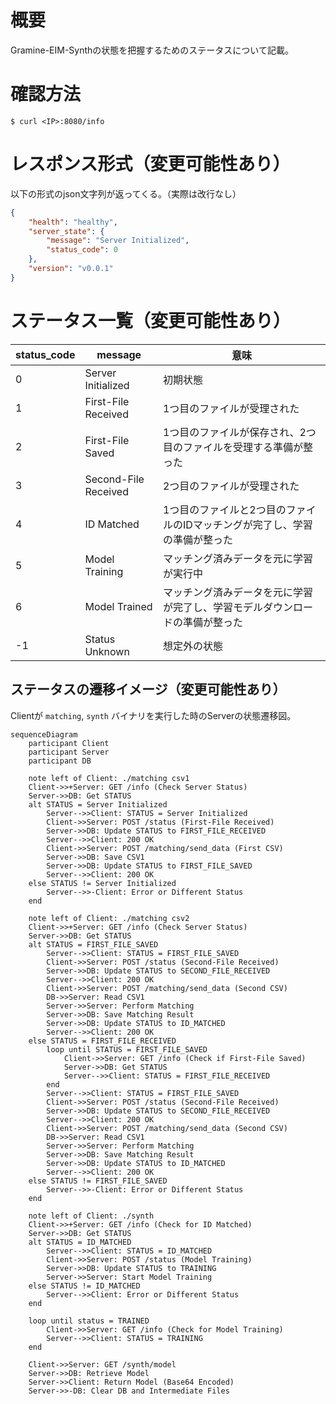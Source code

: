 # 概要

Gramine-EIM-Synthの状態を把握するためのステータスについて記載。

# 確認方法
```
$ curl <IP>:8080/info
```

# レスポンス形式（変更可能性あり）
以下の形式のjson文字列が返ってくる。（実際は改行なし）
```json
{
	"health": "healthy",
	"server_state": {
        "message": "Server Initialized",
        "status_code": 0
	},
	"version": "v0.0.1"
}
```

# ステータス一覧（変更可能性あり）

| status_code | message | 意味 |
| ---- | ---- | ---- |
| 0 | Server Initialized | 初期状態 |
| 1 | First-File Received | 1つ目のファイルが受理された |
| 2 | First-File Saved | 1つ目のファイルが保存され、2つ目のファイルを受理する準備が整った |
| 3 | Second-File Received | 2つ目のファイルが受理された |
| 4 | ID Matched | 1つ目のファイルと2つ目のファイルのIDマッチングが完了し、学習の準備が整った |
| 5 | Model Training | マッチング済みデータを元に学習が実行中 |
| 6 | Model Trained | マッチング済みデータを元に学習が完了し、学習モデルダウンロードの準備が整った |
| -1 | Status Unknown | 想定外の状態 |

## ステータスの遷移イメージ（変更可能性あり）
Clientが `matching`, `synth` バイナリを実行した時のServerの状態遷移図。  
```mermaid
sequenceDiagram
    participant Client
    participant Server
    participant DB

    note left of Client: ./matching csv1
    Client->>+Server: GET /info (Check Server Status)
    Server->>DB: Get STATUS
    alt STATUS = Server Initialized
        Server-->>Client: STATUS = Server Initialized
        Client->>Server: POST /status (First-File Received)
        Server->>DB: Update STATUS to FIRST_FILE_RECEIVED
        Server-->>Client: 200 OK
        Client->>Server: POST /matching/send_data (First CSV)
        Server->>DB: Save CSV1
        Server->>DB: Update STATUS to FIRST_FILE_SAVED
        Server-->>Client: 200 OK
    else STATUS != Server Initialized
        Server-->>-Client: Error or Different Status
    end

    note left of Client: ./matching csv2
    Client->>+Server: GET /info (Check Server Status)
    Server->>DB: Get STATUS
    alt STATUS = FIRST_FILE_SAVED
        Server-->>Client: STATUS = FIRST_FILE_SAVED
        Client->>Server: POST /status (Second-File Received)
        Server->>DB: Update STATUS to SECOND_FILE_RECEIVED
        Server-->>Client: 200 OK
        Client->>Server: POST /matching/send_data (Second CSV)
        DB->>Server: Read CSV1
        Server->>Server: Perform Matching
        Server->>DB: Save Matching Result
        Server->>DB: Update STATUS to ID_MATCHED
        Server-->>Client: 200 OK
    else STATUS = FIRST_FILE_RECEIVED
        loop until STATUS = FIRST_FILE_SAVED
            Client->>Server: GET /info (Check if First-File Saved)
            Server->>DB: Get STATUS
            Server-->>Client: STATUS = FIRST_FILE_RECEIVED
        end
        Server-->>Client: STATUS = FIRST_FILE_SAVED
        Client->>Server: POST /status (Second-File Received)
        Server->>DB: Update STATUS to SECOND_FILE_RECEIVED
        Server-->>Client: 200 OK
        Client->>Server: POST /matching/send_data (Second CSV)
        DB->>Server: Read CSV1
        Server->>Server: Perform Matching
        Server->>DB: Save Matching Result
        Server->>DB: Update STATUS to ID_MATCHED
        Server-->>Client: 200 OK
    else STATUS != FIRST_FILE_SAVED
        Server-->>-Client: Error or Different Status
    end

    note left of Client: ./synth
    Client->>+Server: GET /info (Check for ID Matched)
    Server->>DB: Get STATUS
    alt STATUS = ID_MATCHED
        Server-->>Client: STATUS = ID_MATCHED
        Client->>Server: POST /status (Model Training)
        Server->>DB: Update STATUS to TRAINING
        Server->>Server: Start Model Training
    else STATUS != ID_MATCHED
        Server-->>Client: Error or Different Status
    end

    loop until status = TRAINED
        Client->>Server: GET /info (Check for Model Training)
        Server-->>Client: STATUS = TRAINING
    end

    Client->>Server: GET /synth/model
    Server->>DB: Retrieve Model
    Server->>Client: Return Model (Base64 Encoded)
    Server->>-DB: Clear DB and Intermediate Files
```